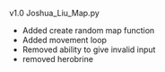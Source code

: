v1.0
Joshua_Liu_Map.py
- Added create random map function
- Added movement loop
- Removed ability to give invalid input
- removed herobrine